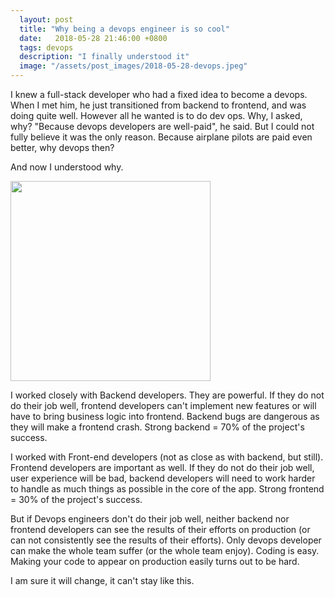 ```yaml
---
  layout: post
  title: "Why being a devops engineer is so cool"
  date:   2018-05-28 21:46:00 +0800
  tags: devops
  description: "I finally understood it"
  image: "/assets/post_images/2018-05-28-devops.jpeg"
---
```


I knew a full-stack developer who had a fixed idea to become a devops. When I met him, he just transitioned from backend to frontend, and was doing quite well. However all he wanted is to do dev ops. Why, I asked, why? "Because devops developers are well-paid", he said. But I could not fully believe it was the only reason. Because airplane pilots are paid even better, why devops then?

And now I understood why.

<img src="{{ site.url }}/assets/post_images/2018-05-28-devops.jpeg" width="320" style="display:block"/>

I worked closely with Backend developers. They are powerful. If they do not do their job well, frontend developers can't implement new features or will have to bring business logic into frontend. Backend bugs are dangerous as they will make a frontend crash. Strong backend = 70% of the project's success.

I worked with Front-end developers (not as close as with backend, but still). Frontend developers are important as well. If they do not do their job well, user experience will be bad, backend developers will need to work harder to handle as much things as possible in the core of the app. Strong frontend = 30% of the project's success.

But if Devops engineers don't do their job well, neither backend nor frontend developers can see the results of their efforts on production (or can not consistently see the results of their efforts). Only devops developer can make the whole team suffer (or the whole team enjoy). Coding is easy. Making your code to appear on production easily turns out to be hard.

I am sure it will change, it can't stay like this.